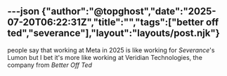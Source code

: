 ---json
{"author":"@topghost","date":"2025-07-20T06:22:31Z","title":"","tags":["better off ted","severance"],"layout":"layouts/post.njk"}
---
people say that working at Meta in 2025 is like working for _Severance_&#x27;s Lumon but I bet it&#x27;s more like working at Veridian Technologies, the company from _Better Off Ted_
